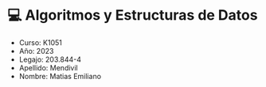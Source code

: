 # 💻 Algoritmos y Estructuras de Datos

+ Curso: K1051
+ Año: 2023
+ Legajo: 203.844-4
+ Apellido: Mendivil
+ Nombre: Matias Emiliano
